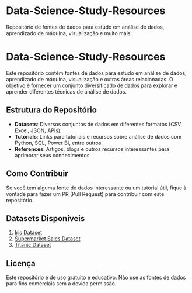 # Data-Science-Study-Resources
Repositório de fontes de dados para estudo em análise de dados, aprendizado de máquina, visualização e muito mais.

# Data-Science-Study-Resources

Este repositório contém fontes de dados para estudo em análise de dados, aprendizado de máquina, visualização e outras áreas relacionadas. O objetivo é fornecer um conjunto diversificado de dados para explorar e aprender diferentes técnicas de análise de dados.

## Estrutura do Repositório

- **Datasets**: Diversos conjuntos de dados em diferentes formatos (CSV, Excel, JSON, APIs).
- **Tutorials**: Links para tutoriais e recursos sobre análise de dados com Python, SQL, Power BI, entre outros.
- **References**: Artigos, blogs e outros recursos interessantes para aprimorar seus conhecimentos.

## Como Contribuir

Se você tem alguma fonte de dados interessante ou um tutorial útil, fique à vontade para fazer um PR (Pull Request) para contribuir com este repositório.

## Datasets Disponíveis

1. [Iris Dataset](https://archive.ics.uci.edu/ml/datasets/iris)
2. [Supermarket Sales Dataset](https://www.kaggle.com/aungpyaeap/supermarket-sales)
3. [Titanic Dataset](https://www.kaggle.com/c/titanic/data)

## Licença

Este repositório é de uso gratuito e educativo. Não use as fontes de dados para fins comerciais sem a devida permissão.

